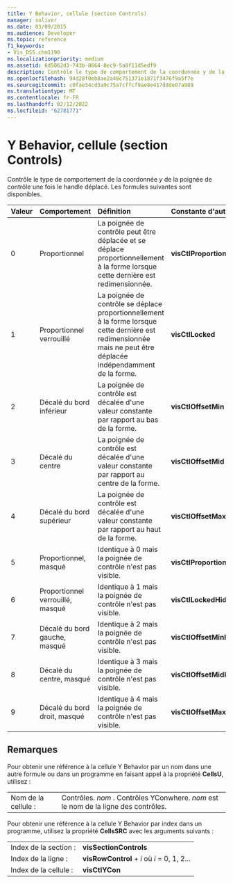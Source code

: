 ```yaml
---
title: Y Behavior, cellule (section Controls)
manager: soliver
ms.date: 03/09/2015
ms.audience: Developer
ms.topic: reference
f1_keywords:
- Vis_DSS.chm1190
ms.localizationpriority: medium
ms.assetid: 6d5062d3-743b-8664-8ec9-5a8f11d5edf9
description: Contrôle le type de comportement de la coordonnée y de la poignée de contrôle une fois le handle déplacé. Les formules suivantes sont disponibles.
ms.openlocfilehash: 94d28f0eb8ae2a48c751371e1871f3476f9a5f7e
ms.sourcegitcommit: c0fae34cd3a9c75a7cffcf9ae8e417ddde07a989
ms.translationtype: MT
ms.contentlocale: fr-FR
ms.lasthandoff: 02/12/2022
ms.locfileid: "62781771"
---
```

# <a name="y-behavior-cell-controls-section"></a>Y Behavior, cellule (section Controls)

Contrôle le type de comportement de la coordonnée  *y*  de la poignée de contrôle une fois le handle déplacé. Les formules suivantes sont disponibles. 
  
|**Valeur**|**Comportement**|**Définition**|**Constante d'automation**|
|:-----|:-----|:-----|:-----|
| 0  <br/> | Proportionnel  <br/> | La poignée de contrôle peut être déplacée et se déplace proportionnellement à la forme lorsque cette dernière est redimensionnée. |**visCtlProportional** <br/> |
| 1  <br/> | Proportionnel verrouillé  <br/> | La poignée de contrôle se déplace proportionnellement à la forme lorsque cette dernière est redimensionnée mais ne peut être déplacée indépendamment de la forme. |**visCtlLocked** <br/> |
| 2  <br/> | Décalé du bord inférieur  <br/> | La poignée de contrôle est décalée d'une valeur constante par rapport au bas de la forme. |**visCtlOffsetMin** <br/> |
| 3  <br/> | Décalé du centre  <br/> | La poignée de contrôle est décalée d'une valeur constante par rapport au centre de la forme. |**visCtlOffsetMid** <br/> |
| 4  <br/> | Décalé du bord supérieur  <br/> | La poignée de contrôle est décalée d'une valeur constante par rapport au haut de la forme. |**visCtlOffsetMax** <br/> |
| 5  <br/> | Proportionnel, masqué  <br/> | Identique à 0 mais la poignée de contrôle n'est pas visible. |**visCtlProportionalHidden** <br/> |
| 6   <br/> | Proportionnel verrouillé, masqué  <br/> | Identique à 1 mais la poignée de contrôle n'est pas visible. |**visCtlLockedHiddenv** <br/> |
| 7   <br/> | Décalé du bord gauche, masqué  <br/> | Identique à 2 mais la poignée de contrôle n'est pas visible. |**visCtlOffsetMinHidden** <br/> |
| 8   <br/> | Décalé du centre, masqué  <br/> | Identique à 3 mais la poignée de contrôle n'est pas visible. |**visCtlOffsetMidHidden** <br/> |
| 9   <br/> | Décalé du bord droit, masqué  <br/> | Identique à 4 mais la poignée de contrôle n'est pas visible. |**visCtlOffsetMaxHidden** <br/> |
   
## <a name="remarks"></a>Remarques

Pour obtenir une référence à la cellule Y Behavior par un nom dans une autre formule ou dans un programme en faisant appel à la propriété **CellsU**, utilisez : 
  
|||
|:-----|:-----|
| Nom de la cellule :  <br/> | Contrôles.  *nom*  . Contrôles YConwhere.  *nom*  est le nom de la ligne des contrôles. |
   
Pour obtenir une référence à la cellule Y Behavior par index dans un programme, utilisez la propriété **CellsSRC** avec les arguments suivants : 
  
|||
|:-----|:-----|
| Index de la section :  <br/> |**visSectionControls** <br/> |
| Index de la ligne :  <br/> |**visRowControl** +   *i* où *i* = 0, 1, 2... |
| Index de la cellule :  <br/> |**visCtlYCon** <br/> |
   

